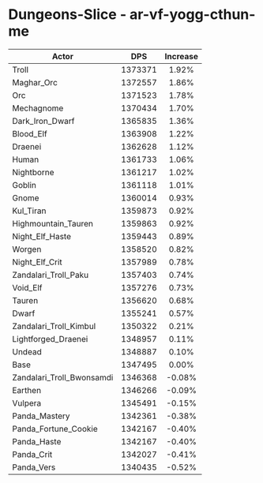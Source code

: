 # Dungeons-Slice - ar-vf-yogg-cthun-me
| Actor | DPS | Increase |
|---|:---:|:---:|
|Troll|1373371|1.92%|
|Maghar_Orc|1372557|1.86%|
|Orc|1371523|1.78%|
|Mechagnome|1370434|1.70%|
|Dark_Iron_Dwarf|1365835|1.36%|
|Blood_Elf|1363908|1.22%|
|Draenei|1362628|1.12%|
|Human|1361733|1.06%|
|Nightborne|1361217|1.02%|
|Goblin|1361118|1.01%|
|Gnome|1360014|0.93%|
|Kul_Tiran|1359873|0.92%|
|Highmountain_Tauren|1359863|0.92%|
|Night_Elf_Haste|1359443|0.89%|
|Worgen|1358520|0.82%|
|Night_Elf_Crit|1357989|0.78%|
|Zandalari_Troll_Paku|1357403|0.74%|
|Void_Elf|1357276|0.73%|
|Tauren|1356620|0.68%|
|Dwarf|1355241|0.57%|
|Zandalari_Troll_Kimbul|1350322|0.21%|
|Lightforged_Draenei|1348957|0.11%|
|Undead|1348887|0.10%|
|Base|1347495|0.00%|
|Zandalari_Troll_Bwonsamdi|1346368|-0.08%|
|Earthen|1346266|-0.09%|
|Vulpera|1345491|-0.15%|
|Panda_Mastery|1342361|-0.38%|
|Panda_Fortune_Cookie|1342167|-0.40%|
|Panda_Haste|1342167|-0.40%|
|Panda_Crit|1342027|-0.41%|
|Panda_Vers|1340435|-0.52%|

